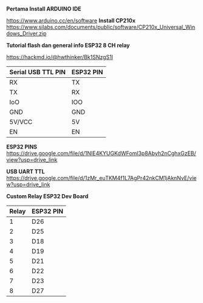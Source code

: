 

**Pertama Install ARDUINO IDE**

https://www.arduino.cc/en/software
**Install CP210x**
https://www.silabs.com/documents/public/software/CP210x_Universal_Windows_Driver.zip

**Tutorial flash dan general info ESP32 8 CH relay**

https://hackmd.io/@hwthinker/Bk1SNzgS1l

| Serial USB TTL PIN | ESP32 PIN |
|--------------------|-----------|
| RX                 | TX        |
| TX                 | RX        |
| IoO                | IOO       |
| GND                | GND       |
| 5V/VCC             | 5V        |
| EN                 | EN        |

**ESP32 PINS**
https://drive.google.com/file/d/1NIE4KYUGKdWFoml3p8Abyh2nCghxGzEB/view?usp=drive_link

**USB UART TTL**
https://drive.google.com/file/d/1zMr_euTKM4f1L7AgPr42nkCM1jAknNvE/view?usp=drive_link

**Custom Relay ESP32 Dev Board**

| Relay | ESP32 PIN |
|-------|-----------|
| 1     | D26       |
| 2     | D25       |
| 3     | D18       |
| 4     | D19       |
| 5     | D21       |
| 6     | D22       |
| 7     | D23       |
| 8     | D27       |
